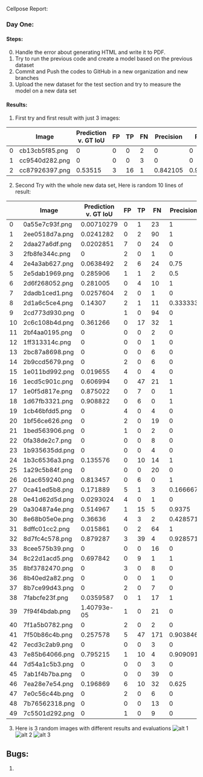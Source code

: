 Cellpose
Report:

### Day One:

#### Steps:

0) Handle the error about generating HTML and write it to PDF.
1) Try to run the previous code and create a model based on the previous dataset
2) Commit and Push the codes to GitHub in a new organization and new branches
3) Upload the new dataset for the test section and try to measure the model on a new data set


#### Results:
1) First try and first result with just 3 images:
   
|   | Image           | Prediction v. GT IoU | FP | TP | FN | Precision | Recall | Accuracy | F1 |
|---|------------------|------------------------|----|----|----|-----------|--------|----------|----|
| 0 | cb13cb5f85.png   | 0                      | 0  | 0  | 2  | 0         | 0      | 0        | 0  |
| 1 | cc9540d282.png   | 0                      | 0  | 0  | 3  | 0         | 0      | 0        | 0  |
| 2 | cc87926397.png   | 0.53515                | 3  | 16 | 1  | 0.842105  | 0.941176 | 0.8      | 0.888889  |

2) Second Try with the whole new data set, Here is random 10 lines of result:
   
|     | Image           | Prediction v. GT IoU | FP | TP | FN | Precision | Recall   | Accuracy | F1        |
|-----|------------------|------------------------|----|----|----|-----------|----------|----------|-----------|
|   0 | 0a55e7c93f.png | 0.00710279             | 0  | 1  | 23 | 1         | 0.0416667| 0.0416667| 0.08      |
|   1 | 2ee0518d7a.png | 0.0241282              | 0  | 2  | 90 | 1         | 0.0217391| 0.0217391| 0.0425532 |
|   2 | 2daa27a6df.png | 0.0202851              | 7  | 0  | 24 | 0         | 0        | 0        | 0         |
|   3 | 2fb8fe344c.png | 0                      | 2  | 0  | 1  | 0         | 0        | 0        | 0         |
|   4 | 2e4a3ab627.png | 0.0638492              | 2  | 6  | 24 | 0.75      | 0.2      | 0.1875   | 0.315789  |
|   5 | 2e5dab1969.png | 0.285906               | 1  | 1  | 2  | 0.5       | 0.333333 | 0.25     | 0.4       |
|   6 | 2d6f268052.png | 0.281005               | 0  | 4  | 10 | 1         | 0.285714 | 0.285714 | 0.444444  |
|   7 | 2dadb1ced1.png | 0.0257604              | 2  | 0  | 1  | 0         | 0        | 0        | 0         |
|   8 | 2d1a6c5ce4.png | 0.14307                | 2  | 1  | 11 | 0.333333  | 0.0833333| 0.0714286| 0.133333  |
|   9 | 2cd773d930.png | 0                      | 1  | 0  | 94 | 0         | 0        | 0        | 0         |
|  10 | 2c6c108b4d.png | 0.361266               | 0  | 17 | 32 | 1         | 0.346939 | 0.346939 | 0.515152  |
|  11 | 2bf4aa0195.png | 0                      | 0  | 0  | 2  | 0         | 0        | 0        | 0         |
|  12 | 1ff313314c.png | 0                      | 0  | 0  | 1  | 0         | 0        | 0        | 0         |
|  13 | 2bc87a8698.png | 0                      | 0  | 0  | 6  | 0         | 0        | 0        | 0         |
|  14 | 2b9ccd5679.png | 0                      | 2  | 0  | 6  | 0         | 0        | 0        | 0         |
|  15 | 1e011bd992.png | 0.019655               | 4  | 0  | 4  | 0         | 0        | 0        | 0         |
|  16 | 1ecd5c901c.png | 0.606994               | 0  | 47 | 21 | 1         | 0.691176 | 0.691176 | 0.817391  |
|  17 | 1e0f5d817e.png | 0.875022               | 0  | 7  | 0  | 1         | 1        | 1        | 1         |
|  18 | 1d67fb3321.png | 0.908822               | 0  | 6  | 0  | 1         | 1        | 1        | 1         |
|  19 | 1cb46bfdd5.png | 0                      | 4  | 0  | 4  | 0         | 0        | 0        | 0         |
|  20 | 1bf56ce626.png | 0                      | 2  | 0  | 19 | 0         | 0        | 0        | 0         |
|  21 | 1bed563906.png | 0                      | 1  | 0  | 2  | 0         | 0        | 0        | 0         |
|  22 | 0fa38de2c7.png | 0                      | 0  | 0  | 8  | 0         | 0        | 0        | 0         |
|  23 | 1b935635dd.png | 0                      | 0  | 0  | 4  | 0         | 0        | 0        | 0         |
|  24 | 1b3c6536a3.png | 0.135576               | 0  | 10 | 14 | 1         | 0.416667 | 0.416667 | 0.588235  |
|  25 | 1a29c5b84f.png | 0                      | 0  | 0  | 20 | 0         | 0        | 0        | 0         |
|  26 | 01ac659240.png | 0.813457               | 0  | 6  | 0  | 1         | 1        | 1        | 1         |
|  27 | 0ca41ed5b8.png | 0.171889               | 5  | 1  | 3  | 0.166667  | 0.25     | 0.111111 | 0.2       |
|  28 | 0e41d62d5d.png | 0.0293024              | 4  | 0  | 1  | 0         | 0        | 0        | 0         |
|  29 | 0a30487a4e.png | 0.514967               | 1  | 15 | 5  | 0.9375    | 0.75     | 0.714286 | 0.833333  |
|  30 | 8e68b05e0e.png | 0.36636                | 4  | 3  | 2  | 0.428571  | 0.6      | 0.333333 | 0.5       |
|  31 | 8dffc01cc2.png | 0.015861               | 0  | 2  | 64 | 1         | 0.030303 | 0.030303 | 0.0588235 |
|  32 | 8d7fc4c578.png | 0.879287               | 3  | 39 | 4  | 0.928571  | 0.906977 | 0.847826 | 0.917647  |
|  33 | 8cee575b39.png | 0                      | 0  | 0  | 16 | 0         | 0        | 0        | 0         |
|  34 | 8c22d1acd5.png | 0.697842               | 0  | 9  | 1  | 1         | 0.9      | 0.9      | 0.947368  |
|  35 | 8bf3782470.png | 0                      | 3  | 0  | 8  | 0         | 0        | 0        | 0         |
|  36 | 8b40ed2a82.png | 0                      | 0  | 0  | 1  | 0         | 0        | 0        | 0         |
|  37 | 8b7ce99d43.png | 0                      | 2  | 0  | 7  | 0         | 0        | 0        | 0         |
|  38 | 7fabcfe23f.png | 0.0359587              | 0  | 1  | 17 | 1         | 0.0555556| 0.0555556| 0.105263  |
|  39 | 7f94f4bdab.png | 1.40793e-05            | 1  | 0  | 21 | 0         | 0        | 0        | 0         |
|  40 | 7f1a5b0782.png | 0                      | 2  | 0  | 2  | 0         | 0        | 0        | 0         |
|  41 | 7f50b86c4b.png | 0.257578               | 5  | 47 | 171| 0.903846  | 0.215596 | 0.210762 | 0.348148  |
|  42 | 7ecd3c2ab9.png | 0                      | 0  | 0  | 3  | 0         | 0        | 0        | 0         |
|  43 | 7e85b64066.png | 0.795215               | 1  | 10 | 4  | 0.909091  | 0.714286 | 0.666667 | 0.8       |
|  44 | 7d54a1c5b3.png | 0                      | 0  | 0  | 3  | 0         | 0        | 0        | 0         |
|  45 | 7ab1f4b7ba.png | 0                      | 0  | 0  | 39 | 0         | 0        | 0        | 0         |
|  46 | 7ea28e7e54.png | 0.196869               | 6  | 10 | 32 | 0.625     | 0.238095 | 0.208333 | 0.344828  |
|  47 | 7e0c56c44b.png | 0                      | 2  | 0  | 6  | 0         | 0        | 0        | 0         |
|  48 | 7b76562318.png | 0                      | 0  | 0  | 13 | 0         | 0        | 0        | 0         |
|  49 | 7c5501d292.png | 0                      | 1  | 0  | 9  | 0         | 0        | 0        | 0         |


3) Here is 3 random images with different results and evaluations
![alt 1](https://github.com/msmsadegh/cellpose/blob/main/images/download%20(2).png)
![alt 2](https://github.com/msmsadegh/cellpose/blob/main/images/download%20(1).png)
![alt 3](https://github.com/msmsadegh/cellpose/blob/main/images/download.png)


## Bugs:
1) 




